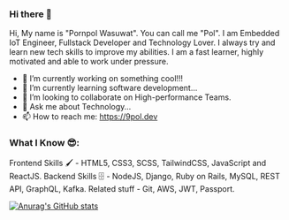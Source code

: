### Hi there 👋

Hi, My name is "Pornpol Wasuwat". You can call me "Pol". 
I am Embedded IoT Engineer, Fullstack Developer and Technology Lover. 
I always try and learn new tech skills to improve my abilities. 
I am a fast learner, highly motivated and able to work under pressure.

- 🔭 I’m currently working on something cool!!!
- 🌱 I’m currently learning software development...
- 👯 I’m looking to collaborate on High-performance Teams.
- 💬 Ask me about Technology...
- 📫 How to reach me: https://9pol.dev

### What I Know 😎:

Frontend Skills 🖌️ - HTML5, CSS3, SCSS, TailwindCSS, JavaScript and ReactJS.
Backend Skills 🗄️ - NodeJS, Django, Ruby on Rails, MySQL, REST API, GraphQL, Kafka.
Related stuff - Git, AWS, JWT, Passport.

[![Anurag's GitHub stats](https://github-readme-stats.vercel.app/api?username=pornpol&count_private=true&theme=dark&show_icons=true)](https://github.com/anuraghazra/github-readme-stats)
